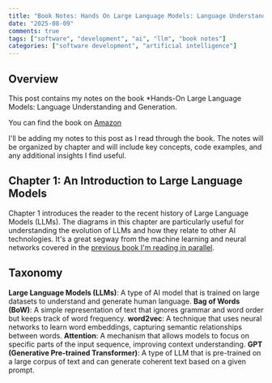 ```yaml
---
title: "Book Notes: Hands On Large Language Models: Language Understanding and Generation"
date: "2025-08-09"
comments: true
tags: ["software", "development", "ai", "llm", "book notes"]
categories: ["software development", "artificial intelligence"]
---
```


## Overview

This post contains my notes on the book *Hands-On Large Language Models: Language Understanding and Generation.

You can find the book on [Amazon](https://www.amazon.com/Hands-Large-Language-Models-Understanding/dp/1098150961/ref=sr_1_1?crid=15YBR96UBIYVO&dib=eyJ2IjoiMSJ9.1MUa46N8Y9QCki_IGnTl1T74Har-XhvVDPrysPvNR91xqhLJ0sa-Lo-hzP8m6d-7TpzEgATkhmTWKs03BoS-hwEDOJ8UNAbOsba1a0BABT9oO-kIgklm0IKct4itnWyfOMEHSECNerQ8lx8b7VWiJ-5PukzhjKCj-iJ4UrO5PhGrgMySfYZpbhYrIkEA4_JA1Yue47syrAZu414pHVdcuttxPG1hP48SxE3ZSj-3p74.Shfm-6xfdF4SfUvNKSbVNEcQM4rC4skcwznK4nbS-NM&dib_tag=se&keywords=hands+on+large+language+models&qid=1754755424&sprefix=Hands+on%2Caps%2C155&sr=8-1)

I'll be adding my notes to this post as I read through the book. The notes will be organized by chapter and will include key concepts, code examples, and any additional insights I find useful.

## Chapter 1: An Introduction to Large Language Models

Chapter 1 introduces the reader to the recent history of Large Language Models (LLMs). The diagrams in this chapter
are particularly useful for understanding the evolution of LLMs and how they relate to other AI technologies. It's a
great segway from the machine learning and neural networks covered in the [previous book I'm reading in parallel](https://johnmcostaiii.com/posts/2025-08-07-ai-ml-learning/).

## Taxonomy

__Large Language Models (LLMs)__: A type of AI model that is trained on large datasets to understand and generate human language.
__Bag of Words (BoW)__: A simple representation of text that ignores grammar and word order but keeps track of word frequency.
__word2vec__: A technique that uses neural networks to learn word embeddings, capturing semantic relationships between words.
__Attention__: A mechanism that allows models to focus on specific parts of the input sequence, improving context understanding.
__GPT (Generative Pre-trained Transformer)__: A type of LLM that is pre-trained on a large corpus of text and can generate coherent text based on a given prompt.
